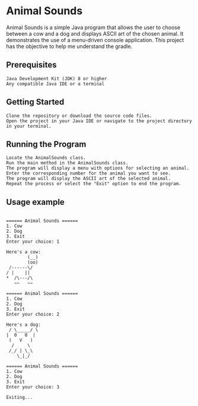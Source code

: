 # Animal Sounds

Animal Sounds is a simple Java program that allows the user to choose between a cow and a dog and displays ASCII art of the chosen animal. It demonstrates the use of a menu-driven console application.
This project has the objective to help me understand the gradle.
## Prerequisites

    Java Development Kit (JDK) 8 or higher
    Any compatible Java IDE or a terminal

## Getting Started

    Clone the repository or download the source code files.
    Open the project in your Java IDE or navigate to the project directory in your terminal.

## Running the Program

    Locate the AnimalSounds class.
    Run the main method in the AnimalSounds class.
    The program will display a menu with options for selecting an animal.
    Enter the corresponding number for the animal you want to see.
    The program will display the ASCII art of the selected animal.
    Repeat the process or select the "Exit" option to end the program.

## Usage example

```agsl

====== Animal Sounds ======
1. Cow
2. Dog
3. Exit
Enter your choice: 1

Here's a cow:
        (__)
        (oo)
 /------\/ 
/ |    ||  
*  /\---/\
   ~~   ~~ 

====== Animal Sounds ======
1. Cow
2. Dog
3. Exit
Enter your choice: 2

Here's a dog:
 / \_____/ \
|  0   0  |
 (   V   )
  /     \
 /_/ | \_\
    \_|_/ 

====== Animal Sounds ======
1. Cow
2. Dog
3. Exit
Enter your choice: 3

Exiting...
```